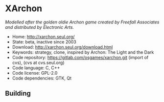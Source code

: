 # XArchon

_Modelled after the golden oldie Archon game created by Freefall Associates and distributed by Electronic Arts._

- Home: http://xarchon.seul.org/
- State: beta, inactive since 2003
- Download: http://xarchon.seul.org/download.html
- Keywords: strategy, clone, inspired by Archon: The Light and the Dark
- Code repository: https://gitlab.com/osgames/xarchon.git (import of cvs), (cvs at cvs.seul.org)
- Code language: C, C++
- Code license: GPL-2.0
- Code dependencies: GTK, Qt

## Building
